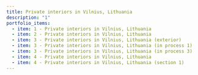 ```yaml
---
title: Private interiors in Vilnius, Lithuania
description: "1"
portfolio_items:
  - item: 1 - Private interiors in Vilnius, Lithuania
  - item: 2 - Private interiors in Vilnius, Lithuania
  - item: 3 - Private interiors in Vilnius, Lithuania (exterior)
  - item: 3 - Private interiors in Vilnius, Lithuania (in process 1)
  - item: 3 - Private interiors in Vilnius, Lithuania (in process 3)
  - item: 4 - Private interiors in Vilnius, Lithuania
  - item: 4 - Private interiors in Vilnius, Lithuania (section 1)
---
```

